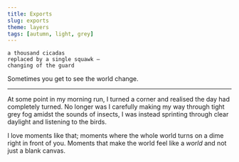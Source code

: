 ```yaml
---
title: Exports
slug: exports
theme: layers
tags: [autumn, light, grey]
---
```


```
a thousand cicadas
replaced by a single squawk —
changing of the guard
```

Sometimes you get to see the world change.

<!--more-->

---

At some point in my morning run, I turned a corner and realised the day had completely turned.
No longer was I carefully making my way through tight grey fog amidst the sounds of insects, I was instead sprinting through clear daylight and listening to the birds.

I love moments like that; moments where the whole world turns on a dime right in front of you.
Moments that make the world feel like a *world* and not just a blank canvas.


